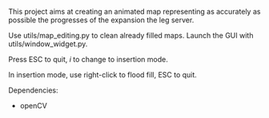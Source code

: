 This project aims at creating an animated map representing as accurately as possible the progresses of the expansion the leg server.

Use utils/map_editing.py to clean already filled maps.
Launch the GUI with utils/window_widget.py.

Press ESC to quit, *i* to change to insertion mode.

In insertion mode, use right-click to flood fill, ESC to quit.

Dependencies:
- openCV